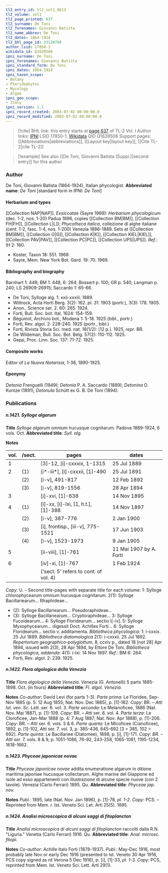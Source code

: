 ```yaml
---
tl2_entry_id: tl2_vol1_0813
tl2_volume: vol1
tl2_page_printed: 637
tl2_surname: De Toni
tl2_forenames: Giovanni Batista
tl2_name_abbrev: De Toni
tl2_dates: 1864-1924
tl2_bhl_page_id: 33120768
author_lsid: 17850-1
wikidata_id: Q1628506
ipni_surname: De Toni
ipni_forenames: Giovanni Batista
ipni_standard_form: De Toni
ipni_dates: 1864-1924
ipni_taxon_scope: 
- Botany
- Pteridophytes
- Mycology
- Algae
ipni_geo_scope: 
- Italy
ipni_version: 1.1
ipni_record_created: 2003-07-02 00:00:00.0
ipni_record_modified: 2003-07-02 00:00:00.0
---
```


> [!cite] BHL link: this entry starts at [page 637](https://www.biodiversitylibrary.org/page/33120768) of TL-2 Vol. I
> Author links: [IPNI](https://www.ipni.org/a/17850-1) LSID 17850-1, [Wikidata](https://www.wikidata.org/wiki/Q1628506) QID Q1628506
> Support pages: [[Abbreviations|abbreviations]], [[Layout key|layout key]], [[Cite TL-2|cite TL-2]]

> [!example] See also [[De Toni, Giovanni Batista (Suppl.)|second entry]] for this author

### Author

De Toni, Giovanni Batista (1864-1924), Italian phycologist. 
**Abbreviated name**: *De Toni* \[standard form in IPNI: *De Toni*\]

#### Herbarium and types

[[Collection NAP|NAP]].
*Exsiccatae* (Sayre 1969): *Herbarium phycologicum* (dec. 1-2, nos. 1-20) Padua 1896, copies [[Collection BM|BM]], [[Collection FH|FH]], [[Collection L|L]]; *Phycotheca italica*, collezione di alghe italiane (cent. 1-2, fasc. 1-4, nos. 1-200) Venezia 1886-1889. Sets at [[Collection BM|BM]], [[Collection G|G]], [[Collection K|K]], [[Collection KIEL|KIEL]], [[Collection PAV|PAV]], [[Collection PC|PC]], [[Collection UPS|UPS]].
*Ref*.: IH 2: 160.
- Koster, Taxon 18: 551. 1969.
- Sayre, Mem. New York Bot. Gard. 19: 70. 1969.

#### Bibliography and biography

Barnhart 1: 448; BM 1: 448, 6: 264; Bossert p. 100; GR p. 540; Langman p. 240; LS 26909-26915; Saccardo 1: 65-66.
- De Toni, Sylloge alg. 1: xxii-xxxiii. 1889.
- Wittrock, Acta Horti Berg. 3(2): 162. *pl. 31.* 1903 (portr.), 3(3): 178. 1905.
- Anon., Science ser. 2. 60: 265. 1924.
- Forti, Bull. Soc. bot. Ital. 1624: 154-159.
- Béguinot, Archivio bot., Modena 1: 5-18. 1925 (bibl., portr.)
- Forti, Rev. algol. 2: 228-240. 1925 (portr., bibl.)
- Forti, Rivista Storia Sci. med. nat. 16(1/2): \[12 p.\]. 1925, *repr*. BR.
- De Wildeman, Bull. Soc. Bot. Belg. 57(2): 110-112. 1925.
- Gepp, Proc. Linn. Soc. 137: 71-72. 1925.

#### Composite works

Editor of *La Nuova Notarisia*, 1-36, 1890-1925.

#### Eponymy

*Detonia* Frenguelli (1949); *Detonia* P. A. Saccardo (1889); *Detonina* O. Kuntze (1891); *Detonula* Schütt ex G. B. De Toni (1894).

### Publications

##### n.1421. Sylloge algarum

**Title**
*Sylloge algarum* omnium hucusque cognitarum. Padova 1889-1924, 6 vols. Oct.
**Abbreviated title**: *Syll. alg.*

**Notes**

|vol.|/sect.	|pages	|dates|
|---	|---	|---	|---	|
|1|	|\[3\]-12, \[i\]-cxxxix, 1-1315	|25 Jul 1889|
|2|(1)	|\[i\*-iii\*\], \[i\]-cxxxii, \[1\]-490	|25 Jul 1891|
| |(2)	|\[i-v\], 491-817	|12 Feb 1892|
| |(3)	|\[i-v\], 819-1556	|28 Apr 1894|
|3|	|\[i\]-xvi, \[1\]-638	|14 Nov 1895|
|4|(1)	|\[i\]-xx, \[i\]-lxi, \[1, h.t.\], \[1\]-388	|14 Nov 1897|
| |(2)	|\[i-v\], 387-776	|2 Jan 1900|
| |(3)	|\[i\], frontisp., \[iii-v\], 775-1521	|17 Jun 1903|
| |(4)	|\[i-v\], 1523-1973	|9 Jan 1905|
|5|	|\[ii-viii\], \[1\]-761	|11 Mai 1907 by A. Forti|
|6|	|\[iv\]-xi, \[1\]-767	|1 Feb 1924|
| |	|('sect. 5' refers to cont. of vol. 4)|

*Copy*: U. – Second title-pages with separate title for each volume:
1: Sylloge chlorophycearum omnium hucusque cognitarum.
2(1): Sylloge Bacillariearum... Rhaphideae...
- (2): Sylloge Bacillariearum... Pseudoraphideae...
- (3): Sylloge Bacillariearum... Cryptoraphideae...
3: Sylloge Fucoidearum...
4: Sylloge Floridearum... sectio i\[-iv\].
5: Sylloge Myxophycearum... digessit Doct. Achilles Forti...
6: Sylloge Floridearum... sectio v. additamenta.
*Bibliotheca phycologica*: 1: i-cxxix. 25 Jul 1889.
*Bibliotheca diatomologica* 2(1): i-cxxxii. 25 Jul 1892.
*Repertorium geographico-polyglottum*, 8, ccxiv p., dated 18 \[not 28\] Apr 1894, issued with 2(3), 28 Apr 1894, by Ettore De Toni.
*Bibliotheca phycologica, addenda*: 4(1): i-lxi. 14 Nov 1897.
*Ref*.: BM 6: 264.
- Forti, Rev. algol. 2: 239. 1925.

##### n.1422. Flora algologica della Venezia

**Title**
*Flora algologica della Venezia*. Venezia (G. Antonelli) 5 parts 1885-1898. Oct. (in fours)
**Abbreviated title**: *Fl. algol. Venezia*.

**Notes**
*Co-author*: David Levi (for parts 1-3).
*Parte prima*: Le Floridee, Sep-Nov 1885 (p. 5: 12 Aug 1855; Nat. Nov. Dec 1885), p. \[1\]-182. *Copy*: BR. – *Atti Ist. ven. Sc. Lett.* ser. 6. vol. 3.
*Parte seconda*: Le Melanoficee, 1886 (Nat. Nov. Mai 1887), p. \[1\]-109. *Copy*: BR. – *Atti* ser. 6. vol. 4.
*Parte terza*: Le Cloroficee, Jan-Mar 1888 (p. 4: 7 Aug 1887; Nat. Nov. Apr 1888), p. \[1\]-206. *Copy*: BR. – *Atti* ser. 6. vols. 5 & 6.
*Parte quarta*: Le Micoficee (Cianoficee), 1892, p. \[1\]-102, *Atti* ser. 7. vol. 3, p. 385-436, 645-692 \[3 = 385, 102 = 692\].
*Parte quinta*: Le Bacillariee (Diatomee), 1898, p. \[i\], \[1\]-171. *Copy*: *BR. – Atti ser.* 7. vols. 8 & 9, p. 1051-1086, 76-92, 243-258, 1065-1081, 1195-1234, 1618-1662.

##### n.1423. Phyceae japonicae novae

**Title**
*Phyceae japonicae novae* addita enumeratione algarum in ditione maritima japoniae hucusque collectarum. Alghe marine del Giappone ed isole ad esso appartenenti con illustrazione di alcune specie nuove (con 2 tavole). Venezia (Carlo Ferrari) 1895. Qu.
**Abbreviated title**: *Phyceae jap. nov.*

**Notes**
*Publ*.: 1895, late (Nat. Nov. Jan 1896), p. \[1\]-78, *pl. 1-2. Copy*: PCS. – Reprinted from Mem. r. Ist. Veneto Sci. Let. Arti 25(5). 1895.

##### n.1424. Analisi microscopica di alcuni saggi di fitoplancton

**Title**
*Analisi microscopica di alcuni saggi di fitoplancton* raccolti dalla R.N. "Liguria." Venetia (Carlo Ferrari) 1916. Qu.
**Abbreviated title**: *Anal. microsc. fitopl.*

**Notes**
*Co-author*: Achille Italo Forti (1878-1937).
*Publ*.: May-Dec 1916, most probably late Nov or early Dec 1916 (presented to Ist. Veneto 30 Apr 1916, PCS copy signed as rd Verona 5 Dec 1916), p. \[i\], \[1\]-33, *pl. 1-3. Copy*: PCS, reprinted from Mem. Ist. Veneto Sci. Lett. Arti 29(1).

